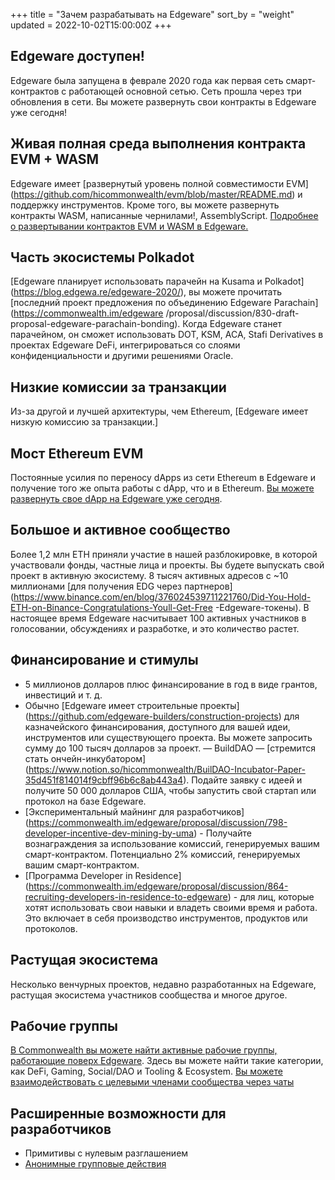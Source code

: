 +++
title = "Зачем разрабатывать на Edgeware"
sort_by = "weight"
updated = 2022-10-02T15:00:00Z
+++

## Edgeware доступен!

Edgeware была запущена в феврале 2020 года как первая сеть смарт-контрактов с работающей основной сетью. Сеть прошла через три обновления в сети. Вы можете развернуть свои контракты в Edgeware уже сегодня!

## Живая полная среда выполнения контракта EVM + WASM

Edgeware имеет [развернутый уровень полной совместимости EVM] (https://github.com/hicommonwealth/evm/blob/master/README.md) и поддержку инструментов. Кроме того, вы можете развернуть контракты WASM, написанные чернилами!, AssemblyScript. [Подробнее о развертывании контрактов EVM и WASM в Edgeware.](https://main.edgeware.wiki/contribute-and-engage/develop/edgeware-smart-contracts)

## Часть экосистемы Polkadot

[Edgeware планирует использовать парачейн на Kusama и Polkadot] (https://blog.edgewa.re/edgeware-2020/), вы можете прочитать [последний проект предложения по объединению Edgeware Parachain] (https://commonwealth.im/edgeware /proposal/discussion/830-draft-proposal-edgeware-parachain-bonding). Когда Edgeware станет парачейном, он сможет использовать DOT, KSM, ACA, Stafi Derivatives в проектах Edgeware DeFi, интегрироваться со слоями конфиденциальности и другими решениями Oracle.

## Низкие комиссии за транзакции

Из-за другой и лучшей архитектуры, чем Ethereum, [Edgeware имеет низкую комиссию за транзакции.]

## Мост Ethereum EVM

Постоянные усилия по переносу dApps из сети Ethereum в Edgeware и получение того же опыта работы с dApp, что и в Ethereum. [Вы можете развернуть свое dApp на Edgeware уже сегодня](https://main.edgeware.wiki/edgeware-runtime/evm).

## Большое и активное сообщество

Более 1,2 млн ETH приняли участие в нашей разблокировке, в которой участвовали фонды, частные лица и проекты. Вы будете выпускать свой проект в активную экосистему. 8 тысяч активных адресов с ~10 миллионами [для получения EDG через партнеров](https://www.binance.com/en/blog/376024539711221760/Did-You-Hold-ETH-on-Binance-Congratulations-Youll-Get-Free -Edgeware-токены). В настоящее время Edgeware насчитывает 100 активных участников в голосовании, обсуждениях и разработке, и это количество растет.

## Финансирование и стимулы

- 5 миллионов долларов плюс финансирование в год в виде грантов, инвестиций и т. д.
- Обычно [Edgeware имеет строительные проекты] (https://github.com/edgeware-builders/construction-projects) для казначейского финансирования, доступного для вашей идеи, инструментов или существующего проекта. Вы можете запросить сумму до 100 тысяч долларов за проект.
  — BuildDAO — [стремится стать ончейн-инкубатором] (https://www.notion.so/hicommonwealth/BuilDAO-Incubator-Paper-35d451f814014f9cbff96b6c8ab443a4). Подайте заявку с идеей и получите 50 000 долларов США, чтобы запустить свой стартап или протокол на базе Edgeware.
- [Экспериментальный майнинг для разработчиков] (https://commonwealth.im/edgeware/proposal/discussion/798-developer-incentive-dev-mining-by-uma) - Получайте вознаграждения за использование комиссий, генерируемых вашим смарт-контрактом. Потенциально 2% комиссий, генерируемых вашим смарт-контрактом.
- [Программа Developer in Residence] (https://commonwealth.im/edgeware/proposal/discussion/864-recruiting-developers-in-residence-to-edgeware) - для лиц, которые хотят использовать свои навыки и владеть своими время и работа. Это включает в себя производство инструментов, продуктов или протоколов.

## Растущая экосистема

Несколько венчурных проектов, недавно разработанных на Edgeware, растущая экосистема участников сообщества и многое другое.

## Рабочие группы

[В Commonwealth вы можете найти активные рабочие группы, работающие поверх Edgeware](https://commonwealth.im/edgeware/). Здесь вы можете найти такие категории, как DeFi, Gaming, Social/DAO и Tooling & Ecosystem. [Вы можете взаимодействовать с целевыми членами сообщества через чаты](https://github.com/edgeware-builders/awesome-edgeware#working-groups---engage-with-focused-community)

## Расширенные возможности для разработчиков

- Примитивы с нулевым разглашением
- [Анонимные групповые действия](https://github.com/edgeware-builders/anon)

